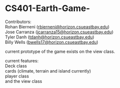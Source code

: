 # CS401-Earth-Game-
Contributors: <br/>
Rohan Bierneni (rbierneni@horizon.csueastbay.edu) <br />
Jose Carranza (jcarranza15@horizon.csueastbay.edu) <br />
Tyler Danh (tdanh@horizon.csueastbay.edu) <br />
Billy Wells (bwells17@horizon.csueastbay.edu) <br />

current prototype of the game exists on the view class. 

current features: <br />
Deck class <br />
cards (climate, terrain and island currently) <br />
player class <br />
and the view class <br />
